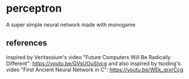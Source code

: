 ﻿# perceptron
A super simple neural network made with monogame

## references
inspired by Veritassium's video "Future Computers Will Be Radically Different": https://youtu.be/GVsUOuSjvcg
and also inspired by tsoding's video "First Ancient Neural Network in C": https://youtu.be/WEk_grxrCcg
